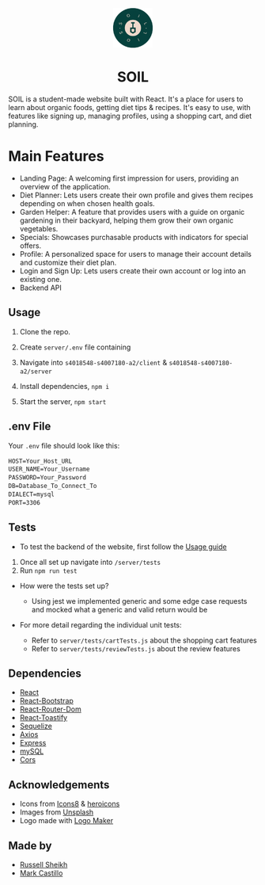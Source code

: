 <div align="center">
  <img src="client/public/logo.png" alt="Soil Logo" height="80px">
  <h1>SOIL</h1>
</div>

SOIL is a student-made website built with React. It's a place for users to learn about organic foods, getting diet tips & recipes. It's easy to use, with features like signing up, managing profiles, using a shopping cart, and diet planning.

# Main Features

- Landing Page: A welcoming first impression for users, providing an overview of the application.
- Diet Planner: Lets users create their own profile and gives them recipes depending on when chosen health goals.
- Garden Helper: A feature that provides users with a guide on organic gardening in their backyard, helping them grow their own organic vegetables.
- Specials: Showcases purchasable products with indicators for special offers.
- Profile: A personalized space for users to manage their account details and customize their diet plan.
- Login and Sign Up: Lets users create their own account or log into an existing one.
- Backend API

## Usage

1. Clone the repo.
2. Create `server/.env` file containing

3. Navigate into `s4018548-s4007180-a2/client` & `s4018548-s4007180-a2/server`
4. Install dependencies, `npm i`
5. Start the server, `npm start`

## .env File

Your `.env` file should look like this:

```md
HOST=Your_Host_URL
USER_NAME=Your_Username
PASSWORD=Your_Password
DB=Database_To_Connect_To
DIALECT=mysql
PORT=3306
```

## Tests

- To test the backend of the website, first follow the [Usage guide](#usage)

1. Once all set up navigate into `/server/tests`
2. Run `npm run test`

- How were the tests set up?

  - Using jest we implemented generic and some edge case requests and mocked what a generic and valid return would be

- For more detail regarding the individual unit tests:

  - Refer to `server/tests/cartTests.js` about the shopping cart features
  - Refer to `server/tests/reviewTests.js` about the review features

## Dependencies

- [React](https://reactjs.org/)
- [React-Bootstrap](https://react-bootstrap.github.io/)
- [React-Router-Dom](https://reactrouter.com/web/guides/quick-start)
- [React-Toastify](https://fkhadra.github.io/react-toastify/introduction/)
- [Sequelize](https://sequelize.org/)
- [Axios](https://axios-http.com/)
- [Express](https://expressjs.com/)
- [mySQL](https://www.mysql.com/)
- [Cors](https://www.npmjs.com/package/cors)

## Acknowledgements

- Icons from [Icons8](https://icons8.com/) & [heroicons](https://heroicons.com/)
- Images from [Unsplash](https://unsplash.com/)
- Logo made with [Logo Maker](https://logo.com/)

## Made by

- [Russell Sheikh](https://github.com/Russell0014)
- [Mark Castillo](https://github.com/2trill2code)
